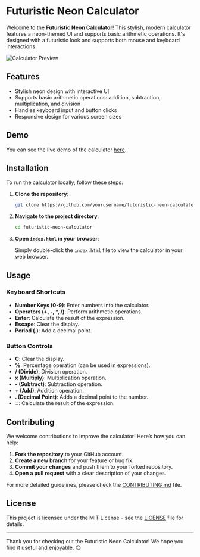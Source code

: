 # Futuristic Neon Calculator

Welcome to the **Futuristic Neon Calculator**! This stylish, modern calculator features a neon-themed UI and supports basic arithmetic operations. It's designed with a futuristic look and supports both mouse and keyboard interactions.

![Calculator Preview](path/to/your/preview-image.png)

## Features

- Stylish neon design with interactive UI
- Supports basic arithmetic operations: addition, subtraction, multiplication, and division
- Handles keyboard input and button clicks
- Responsive design for various screen sizes

## Demo

You can see the live demo of the calculator [here](https://quicksilver-lab.github.io/Calculator-futuristic/).

## Installation

To run the calculator locally, follow these steps:

1. **Clone the repository**:

    ```bash
    git clone https://github.com/yourusername/futuristic-neon-calculator.git
    ```

2. **Navigate to the project directory**:

    ```bash
    cd futuristic-neon-calculator
    ```

3. **Open `index.html` in your browser**:

    Simply double-click the `index.html` file to view the calculator in your web browser.

## Usage

### Keyboard Shortcuts

- **Number Keys (0-9)**: Enter numbers into the calculator.
- **Operators (+, -, *, /)**: Perform arithmetic operations.
- **Enter**: Calculate the result of the expression.
- **Escape**: Clear the display.
- **Period (.)**: Add a decimal point.

### Button Controls

- **C**: Clear the display.
- **%**: Percentage operation (can be used in expressions).
- **/ (Divide)**: Division operation.
- **x (Multiply)**: Multiplication operation.
- **- (Subtract)**: Subtraction operation.
- **+ (Add)**: Addition operation.
- **. (Decimal Point)**: Adds a decimal point to the number.
- **=**: Calculate the result of the expression.

## Contributing

We welcome contributions to improve the calculator! Here’s how you can help:

1. **Fork the repository** to your GitHub account.
2. **Create a new branch** for your feature or bug fix.
3. **Commit your changes** and push them to your forked repository.
4. **Open a pull request** with a clear description of your changes.

For more detailed guidelines, please check the [CONTRIBUTING.md](link-to-your-contributing-guidelines) file.

## License

This project is licensed under the MIT License - see the [LICENSE](LICENSE) file for details.

---

Thank you for checking out the Futuristic Neon Calculator! We hope you find it useful and enjoyable. 😊
